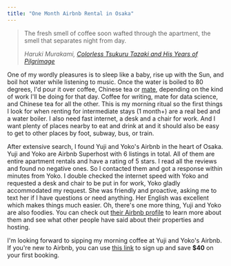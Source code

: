 ```yaml
---
title: "One Month Airbnb Rental in Osaka"
---
```


> The fresh smell of coffee soon wafted through the apartment, the smell that separates night from day. 
>
> <cite>Haruki Murakami, [Colorless Tsukuru Tazaki and His Years of Pilgrimage](http://amzn.to/2neKa5T)</cite>

One of my wordly pleasures is to sleep like a baby, rise up with the Sun, and boil hot water while listening to music. Once the water is boiled to 80 degrees, I'd pour it over coffee, Chinese tea or [mate](http://amzn.to/2nQe4AL), depending on the kind of work I'll be doing for that day. Coffee for writing, mate for data science, and Chinese tea for all the other. This is my morning ritual so the first things I look for when renting for intermediate stays (1 month+) are a real bed and a water boiler. I also need fast internet, a desk and a chair for work. And I want plenty of places nearby to eat and drink at and it should also be easy to get to other places by foot, subway, bus, or train. 

After extensive search, I found Yuji and Yoko's Airbnb in the heart of Osaka. Yuji and Yoko are Airbnb Superhost with 6 listings in total. All of them are entire apartment rentals and have a rating of 5 stars. I read all the reviews and found no negative ones. So I contacted them and got a response within minutes from Yoko. I double checked the internet speed with Yoko and requested a desk and chair to be put in for work, Yoko gladly accommodated my request. She was friendly and proactive, asking me to text her if I have questions or need anything. Her English was excellent which makes things much easier. Oh, there's one more thing, Yuji and Yoko are also foodies. You can check out [their Airbnb profile](https://www.airbnb.com/users/show/85469839) to learn more about them and see what other people have said about their properties and hosting.

I'm looking forward to sipping my morning coffee at Yuji and Yoko's Airbnb. If you're new to Airbnb, you can use [this link](https://www.airbnb.com/c/guangmingl26) to sign up and save **$40** on your first booking. 